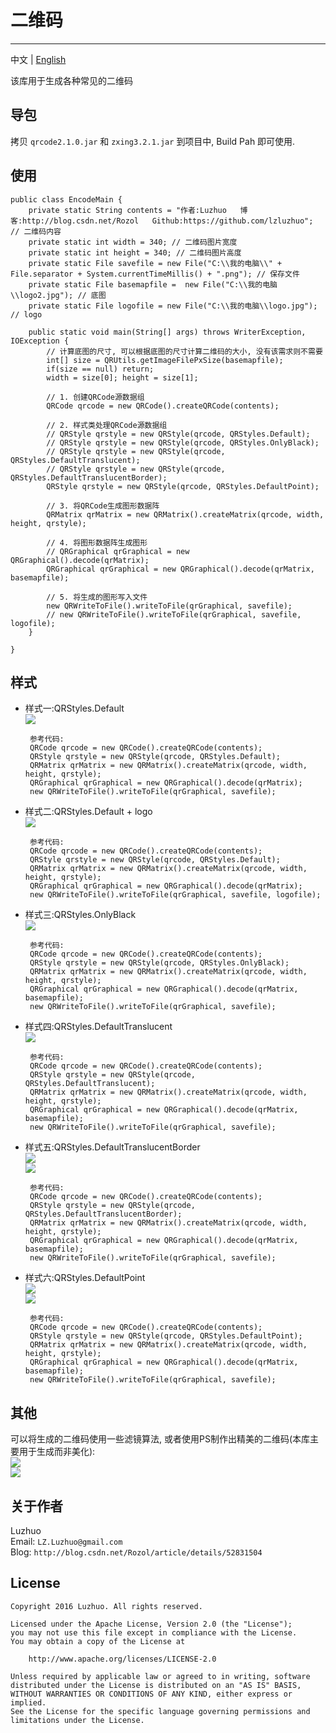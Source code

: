 # 二维码
---
中文 | [English](https://github.com/LZLuzhuo/QRCode2/blob/master/README_EN.md)

该库用于生成各种常见的二维码

## 导包
拷贝 `qrcode2.1.0.jar` 和 `zxing3.2.1.jar` 到项目中, Build Pah 即可使用.


## 使用
	public class EncodeMain {
		private static String contents = "作者:Luzhuo   博客:http://blog.csdn.net/Rozol   Github:https://github.com/lzluzhuo"; // 二维码内容 
		private static int width = 340; // 二维码图片宽度
		private static int height = 340; // 二维码图片高度
		private static File savefile = new File("C:\\我的电脑\\" + File.separator + System.currentTimeMillis() + ".png"); // 保存文件
		private static File basemapfile =  new File("C:\\我的电脑\\logo2.jpg"); // 底图
		private static File logofile = new File("C:\\我的电脑\\logo.jpg"); // logo
		
		public static void main(String[] args) throws WriterException, IOException {
			// 计算底图的尺寸, 可以根据底图的尺寸计算二维码的大小, 没有该需求则不需要
			int[] size = QRUtils.getImageFilePxSize(basemapfile);
			if(size == null) return;
			width = size[0]; height = size[1];
			
	    	// 1. 创建QRCode源数据组
	    	QRCode qrcode = new QRCode().createQRCode(contents);
	    	
	    	// 2. 样式类处理QRCode源数据组
	    	// QRStyle qrstyle = new QRStyle(qrcode, QRStyles.Default);
	    	// QRStyle qrstyle = new QRStyle(qrcode, QRStyles.OnlyBlack);
	    	// QRStyle qrstyle = new QRStyle(qrcode, QRStyles.DefaultTranslucent);
	    	// QRStyle qrstyle = new QRStyle(qrcode, QRStyles.DefaultTranslucentBorder);
	    	QRStyle qrstyle = new QRStyle(qrcode, QRStyles.DefaultPoint);
	    	
	    	// 3. 将QRCode生成图形数据阵
	    	QRMatrix qrMatrix = new QRMatrix().createMatrix(qrcode, width, height, qrstyle);
	    	
	    	// 4. 将图形数据阵生成图形
	    	// QRGraphical qrGraphical = new QRGraphical().decode(qrMatrix);
	    	QRGraphical qrGraphical = new QRGraphical().decode(qrMatrix, basemapfile);
	    	
	    	// 5. 将生成的图形写入文件
	    	new QRWriteToFile().writeToFile(qrGraphical, savefile);
	    	// new QRWriteToFile().writeToFile(qrGraphical, savefile, logofile);
		}
	
	}


## 样式
 - 样式一:QRStyles.Default  
   ![](/screenshot/Default.png)  
	
		参考代码:
	    QRCode qrcode = new QRCode().createQRCode(contents);
	    QRStyle qrstyle = new QRStyle(qrcode, QRStyles.Default);
	    QRMatrix qrMatrix = new QRMatrix().createMatrix(qrcode, width, height, qrstyle);
	    QRGraphical qrGraphical = new QRGraphical().decode(qrMatrix);
	    new QRWriteToFile().writeToFile(qrGraphical, savefile);

 - 样式二:QRStyles.Default + logo  
   ![](/screenshot/logo.png)  

		参考代码:
	    QRCode qrcode = new QRCode().createQRCode(contents);
	    QRStyle qrstyle = new QRStyle(qrcode, QRStyles.Default);
	    QRMatrix qrMatrix = new QRMatrix().createMatrix(qrcode, width, height, qrstyle);
	    QRGraphical qrGraphical = new QRGraphical().decode(qrMatrix);
	    new QRWriteToFile().writeToFile(qrGraphical, savefile, logofile);

 - 样式三:QRStyles.OnlyBlack  
   ![](/screenshot/OnlyBlack.png)  

		参考代码:
		QRCode qrcode = new QRCode().createQRCode(contents);
	    QRStyle qrstyle = new QRStyle(qrcode, QRStyles.OnlyBlack);
	    QRMatrix qrMatrix = new QRMatrix().createMatrix(qrcode, width, height, qrstyle);
	    QRGraphical qrGraphical = new QRGraphical().decode(qrMatrix, basemapfile);
	    new QRWriteToFile().writeToFile(qrGraphical, savefile);

 - 样式四:QRStyles.DefaultTranslucent  
   ![](/screenshot/DefaultTranslucent.png)  

		参考代码:
		QRCode qrcode = new QRCode().createQRCode(contents);
	    QRStyle qrstyle = new QRStyle(qrcode, QRStyles.DefaultTranslucent);
	    QRMatrix qrMatrix = new QRMatrix().createMatrix(qrcode, width, height, qrstyle);
	    QRGraphical qrGraphical = new QRGraphical().decode(qrMatrix, basemapfile);
	    new QRWriteToFile().writeToFile(qrGraphical, savefile);

 - 样式五:QRStyles.DefaultTranslucentBorder  
   ![](/screenshot/DefaultTranslucentBorder.png)  
   ![](/screenshot/DefaultTranslucentBorder2.png)  

		参考代码:
		QRCode qrcode = new QRCode().createQRCode(contents);
	    QRStyle qrstyle = new QRStyle(qrcode, QRStyles.DefaultTranslucentBorder);
	    QRMatrix qrMatrix = new QRMatrix().createMatrix(qrcode, width, height, qrstyle);
	    QRGraphical qrGraphical = new QRGraphical().decode(qrMatrix, basemapfile);
	    new QRWriteToFile().writeToFile(qrGraphical, savefile);

 - 样式六:QRStyles.DefaultPoint  
   ![](/screenshot/DefaultPoint.png)  
   ![](/screenshot/DefaultPoint2.png)  

		参考代码:
		QRCode qrcode = new QRCode().createQRCode(contents);
	    QRStyle qrstyle = new QRStyle(qrcode, QRStyles.DefaultPoint);
	    QRMatrix qrMatrix = new QRMatrix().createMatrix(qrcode, width, height, qrstyle);
	    QRGraphical qrGraphical = new QRGraphical().decode(qrMatrix, basemapfile);
	    new QRWriteToFile().writeToFile(qrGraphical, savefile);


## 其他
可以将生成的二维码使用一些滤镜算法, 或者使用PS制作出精美的二维码(本库主要用于生成而非美化):  
![](/screenshot/caise.jpg)  
![](/screenshot/github.png)  


## 关于作者

Luzhuo  
Email: `LZ.Luzhuo@gmail.com`  
Blog: `http://blog.csdn.net/Rozol/article/details/52831504`  


## License

	Copyright 2016 Luzhuo. All rights reserved.
	
	Licensed under the Apache License, Version 2.0 (the "License");
	you may not use this file except in compliance with the License.
	You may obtain a copy of the License at
	
	    http://www.apache.org/licenses/LICENSE-2.0
	
	Unless required by applicable law or agreed to in writing, software
	distributed under the License is distributed on an "AS IS" BASIS,
	WITHOUT WARRANTIES OR CONDITIONS OF ANY KIND, either express or implied.
	See the License for the specific language governing permissions and
	limitations under the License.
